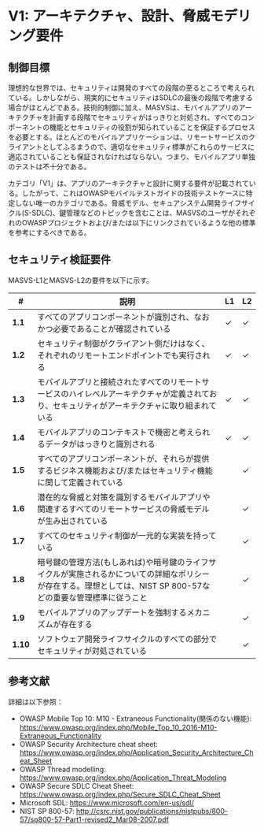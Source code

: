 # V1: アーキテクチャ、設計、脅威モデリング要件

## 制御目標

理想的な世界では、セキュリティは開発のすべての段階の至るところで考えられている。しかしながら、現実的にセキュリティはSDLCの最後の段階で考慮する場合がほとんどである。技術的制御に加え、MASVSは、モバイルアプリのアーキテクチャを計画する段階でセキュリティがはっきりと対処され、すべてのコンポーネントの機能とセキュリティの役割が知られていることを保証するプロセスを必要とする。ほとんどのモバイルアプリケーションは、リモートサービスのクライアントとしてふるまうので、適切なセキュリティ標準がこれらのサービスに適応されていることも保証されなければならない。つまり、モバイルアプリ単独のテストは不十分である。

カテゴリ「V1」は、アプリのアーキテクチャと設計に関する要件が記載されている。したがって、これはOWASPモバイルテストガイドの技術テストケースに特定しない唯一のカテゴリである。脅威モデル、セキュアシステム開発ライフサイクル(S-SDLC)、鍵管理などのトピックを含むことは、MASVSのユーザがそれぞれのOWASPプロジェクトおよび/または以下にリンクされているような他の標準を参考にするべきである。

## セキュリティ検証要件

MASVS-L1とMASVS-L2の要件を以下に示す。

| # | 説明 | L1 | L2 |
| --- | --- | --- | --- |
| **1.1** | すべてのアプリコンポーネントが識別され、なおかつ必要であることが確認されている | ✓ | ✓ |
| **1.2** | セキュリティ制御がクライアント側だけはなく、それぞれのリモートエンドポイントでも実行される | ✓ | ✓ |
| **1.3** | モバイルアプリと接続されたすべてのリモートサービスのハイレベルアーキテクチャが定義されており、セキュリティがアーキテクチャに取り組まれている | ✓ | ✓ |
| **1.4** | モバイルアプリのコンテキストで機密と考えられるデータがはっきりと識別される | ✓ | ✓ |
| **1.5** | すべてのアプリコンポーネントが、それらが提供するビジネス機能および/またはセキュリティ機能に関して定義されている |   | ✓ |
| **1.6** | 潜在的な脅威と対策を識別するモバイルアプリや関連するすべてのリモートサービスの脅威モデルが生み出されている |   | ✓ |
| **1.7** | すべてのセキュリティ制御が一元的な実装を持っている |   | ✓ |
| **1.8** | 暗号鍵の管理方法(もしあれば)や暗号鍵のライフサイクルが実施されるかについての詳細なポリシーが存在する。理想としては、NIST SP 800-57などの重要な管理標準に従うこと |   | ✓ |
| **1.9** | モバイルアプリのアップデートを強制するメカニズムが存在する |   | ✓ |
| **1.10** | ソフトウェア開発ライフサイクルのすべての部分でセキュリティが対処されている |   | ✓ |

## 参考文献

詳細は以下参照：

- OWASP Mobile Top 10: M10 - Extraneous Functionality(関係のない機能): https://www.owasp.org/index.php/Mobile_Top_10_2016-M10-Extraneous_Functionality
- OWASP Security Architecture cheat sheet: https://www.owasp.org/index.php/Application_Security_Architecture_Cheat_Sheet
- OWASP Thread modelling: https://www.owasp.org/index.php/Application_Threat_Modeling
- OWASP Secure SDLC Cheat Sheet: https://www.owasp.org/index.php/Secure_SDLC_Cheat_Sheet
- Microsoft SDL: https://www.microsoft.com/en-us/sdl/
- NIST SP 800-57: http://csrc.nist.gov/publications/nistpubs/800-57/sp800-57-Part1-revised2_Mar08-2007.pdf
